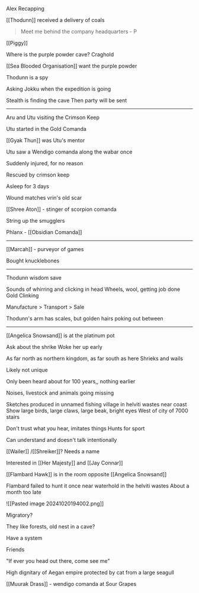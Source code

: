 
Alex Recapping

[[Thodunn]] received a delivery of coals

> Meet me behind the company headquarters - P

[[Piggy]]

Where is the purple powder cave?
Craghold

[[Sea Blooded Organisation]] want the purple powder

Thodunn is a spy

Asking Jokku when the expedition is going

Stealth is finding the cave
Then party will be sent

<hr>

Aru and Utu visiting the Crimson Keep

Utu started in the Gold Comanda

[[Gyak Thun]] was Utu's mentor

Utu saw a Wendigo comanda along the wabar once

Suddenly injured, for no reason

Rescued by crimson keep

Asleep for 3 days

Wound matches vrin's old scar

[[Shree Aton]] - stinger of scorpion comanda

String up the smugglers

Phlanx - [[Obsidian Comanda]]

<hr>


[[Marcah]] - purveyor of games

Bought knucklebones


<hr>

Thodunn wisdom save

Sounds of whirring and clicking in head
Wheels, wool, getting job done
Gold Clinking

Manufacture > Transport > Sale

Thodunn's arm has scales, but golden hairs poking out between

<hr>

[[Angelica Snowsand]] is at the platinum pot

Ask about the shrike
Woke her up early

As far north as northern kingdom, as far south as here
Shrieks and wails

Likely not unique

Only been heard about for 100 years,, nothing earlier

Noises, livestock and animals going missing

Sketches produced in unnamed fishing village in helviti wastes near coast
Show large birds, large claws, large beak, bright eyes
West of city of 7000 stairs

Don't trust what you hear, imitates things
Hunts for sport

Can understand and doesn't talk intentionally

[[Wailer]] /[[Shreiker]]? Needs a name

Interested in [[Her Majesty]] and [[Jay Connar]]

[[Flambard Hawk]] is in the room opposite [[Angelica Snowsand]]

Flambard failed to hunt it once near waterhold in the helviti wastes
About a month too late

![[Pasted image 20241020194002.png]]

Migratory?

They like forests, old nest in a cave?

Have a system

Friends 

"If ever you head out there, come see me"

High dignitary of Aegan empire protected by cat from a large seagull

[[Muurak Drass]] - wendigo comanda at Sour Grapes




